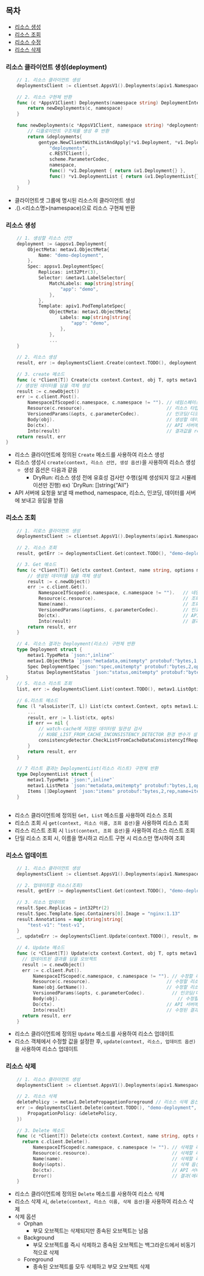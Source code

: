 ## 목차
- [리소스 생성](#리소스-생성)
- [리소스 조회](#리소스-조회)
- [리소스 수정](#리소스-수정)
- [리소스 삭제](#리소스-삭제)

### 리소스 클라이언트 생성(deployment)
```go
    // 1. 리소스 클라이언트 생성
    deploymentsClient := clientset.AppsV1().Deployments(apiv1.NamespaceDefault)
        
    // 2. 리소스 구현체 반환	
    func (c *AppsV1Client) Deployments(namespace string) DeploymentInterface {
        return newDeployments(c, namespace)
    }
    
    func newDeployments(c *AppsV1Client, namespace string) *deployments {
        // 디플로이먼트 구조체를 생성 후 반환
        return &deployments{
            gentype.NewClientWithListAndApply[*v1.Deployment, *v1.DeploymentList, *appsv1.DeploymentApplyConfiguration](
                "deployments",
                c.RESTClient(),
                scheme.ParameterCodec,
                namespace,
                func() *v1.Deployment { return &v1.Deployment{} },
                func() *v1.DeploymentList { return &v1.DeploymentList{} }),
        }
    }
```
- 클라이언트셋 그룹에 명시된 리소스의 클라이언트 생성
- <clientset>.<api-group-version>().<리소스명>(namespace)으로 리소스 구현체 반환


### 리소스 생성
```go
    // 1. 생성할 리소스 선언
	deployment := &appsv1.Deployment{
		ObjectMeta: metav1.ObjectMeta{
			Name: "demo-deployment",
		},
		Spec: appsv1.DeploymentSpec{
			Replicas: int32Ptr(3),
			Selector: &metav1.LabelSelector{
				MatchLabels: map[string]string{
					"app": "demo",
				},
			},
			Template: apiv1.PodTemplateSpec{
				ObjectMeta: metav1.ObjectMeta{
					Labels: map[string]string{
						"app": "demo",
					},
				},
				...
	}
	
	// 2. 리소스 생성
	result, err := deploymentsClient.Create(context.TODO(), deployment, metav1.CreateOptions{})
	
	// 3. create 메소드
	func (c *Client[T]) Create(ctx context.Context, obj T, opts metav1.CreateOptions) (T, error) {
	// 생성된 데이터를 담을 객체 생성
	result := c.newObject()
	err := c.client.Post().
		NamespaceIfScoped(c.namespace, c.namespace != ""). // 네임스페이스 설정
		Resource(c.resource).							   // 리소스 타입 명시
		VersionedParams(&opts, c.parameterCodec).          // 인코딩/디코딩 설정
		Body(obj).										   // 생성할 데이터
		Do(ctx).									       // API 서버에 요청
		Into(result)									   // 결과값을 result 객체에 저장
	return result, err
}
```
- 리소스 클라이언트에 정의된 `Create` 메소드를 사용하여 리소스 생성
- 리소스 생성시 `create(context, 리소스 선언, 생성 옵션)`을 사용하여 리소스 생성
  - 생성 옵션은 다음과 같음
    - DryRun: 리소스 생성 전에 유효성 검사만 수행(실제 생성되지 않고 시뮬레이션만 진행) ex) `DryRun: []string{"All"}
- API 서버에 요청을 보낼 때 method, namespace, 리소스, 인코딩, 데이터를 서버에 보내고 응답을 받음


### 리소스 조회
```go
    // 1. 리로스 클라이언트 생성
    deploymentsClient := clientset.AppsV1().Deployments(apiv1.NamespaceDefault)
    
	// 2. 리소스 조회
    result, getErr := deploymentsClient.Get(context.TODO(), "demo-deployment", metav1.GetOptions{})

	// 3. Get 메소드
    func (c *Client[T]) Get(ctx context.Context, name string, options metav1.GetOptions) (T, error) {
		// 생성된 데이터를 담을 객체 생성
        result := c.newObject()
        err := c.client.Get().                                  
            NamespaceIfScoped(c.namespace, c.namespace != "").   // 네임스페이스 설정
            Resource(c.resource).                                // 조회할 리소스 명시
            Name(name).                                          // 조회할 리소스 네임
            VersionedParams(&options, c.parameterCodec).         // 인코딩/디코딩 설정
            Do(ctx).                                             // API 서버에 요청
            Into(result)                                         // 결과값을 result 객체에 저장
        return result, err
    }
	
	// 4. 리소스 결과는 Deployment(리소스) 구현체 반환
    type Deployment struct {
        metav1.TypeMeta `json:",inline"`
        metav1.ObjectMeta `json:"metadata,omitempty" protobuf:"bytes,1,opt,name=metadata"`
        Spec DeploymentSpec `json:"spec,omitempty" protobuf:"bytes,2,opt,name=spec"`
        Status DeploymentStatus `json:"status,omitempty" protobuf:"bytes,3,opt,name=status"`
}
	// 5. 리소스 리스트 조회
	list, err := deploymentsClient.List(context.TODO(), metav1.ListOptions{})
    
	// 6.리스트 메소드
    func (l *alsoLister[T, L]) List(ctx context.Context, opts metav1.ListOptions) (L, error) {
		...
	    result, err := l.list(ctx, opts)
        if err == nil {
			// watch-cache에 저장된 데이터랑 일관성 검사
			// KUBE_LIST_FROM_CACHE_INCONSISTENCY_DETECTOR 환경 변수가 설정된 경우만 기능 실행
            consistencydetector.CheckListFromCacheDataConsistencyIfRequested(ctx, "list request for "+l.client.resource, l.list, opts, result)
        }
	    return result, err
    }
    
	// 7 리스트 결과는 DeploymentList(리소스 리스트) 구현체 반환
	type DeploymentList struct {
        metav1.TypeMeta `json:",inline"`
        metav1.ListMeta `json:"metadata,omitempty" protobuf:"bytes,1,opt,name=metadata"`
        Items []Deployment `json:"items" protobuf:"bytes,2,rep,name=items"`
    }
	
```
- 리소스 클라이언트에 정의된 `Get, List` 메소드를 사용하여 리소스 조회
- 리소스 조회 시 `get(context, 리소스 이름, 조회 옵션)`을 사용하여 리소스 조회
- 리소스 리스트 조회 시 `list(context, 조회 옵션)`을 사용하여 리소스 리스트 조회
- 단일 리소스 조회 시, 이름을 명시하고 리스트 구현 시 리소스만 명시하여 조회

### 리소스 업데이트
```go
    // 1. 리소스 클라이언트 생성
    deploymentsClient := clientset.AppsV1().Deployments(apiv1.NamespaceDefault)
	
	// 2. 업데이트할 리소스(조회)
    result, getErr := deploymentsClient.Get(context.TODO(), "demo-deployment", metav1.GetOptions{})
	
	// 3. 리소스 업데이트
    result.Spec.Replicas = int32Ptr(2)                           
    result.Spec.Template.Spec.Containers[0].Image = "nginx:1.13"
    result.Annotations = map[string]string{
        "test-v1": "test-v1",
    }
    _, updateErr := deploymentsClient.Update(context.TODO(), result, metav1.UpdateOptions{})
	
	// 4. Update 메소드
    func (c *Client[T]) Update(ctx context.Context, obj T, opts metav1.UpdateOptions) (T, error) {
	  // 업데이트된 결과를 담을 오브젝트
      result := c.newObject()
      err := c.client.Put().
          NamespaceIfScoped(c.namespace, c.namespace != ""). // 수정할 리소스 네임스페이스
          Resource(c.resource).							   // 수정할 리소스 명시
          Name(obj.GetName()).							   // 수정할 리소스 이름
          VersionedParams(&opts, c.parameterCodec).          // 인코딩/디코딩
          Body(obj).										   // 수정할 데이터
          Do(ctx).										   // API 서버에 요청
          Into(result)									   // 수정된 결과 저장
      return result, err
    }
```
- 리소스 클라이언트에 정의된 `Update` 메소드를 사용하여 리소스 업데이트
- 리소스 객체에서 수정할 값을 설정한 후, `update(context, 리소스, 업데이트 옵션)`을 사용하여 리소스 업데이트

### 리소스 삭제
```go
    // 1. 리소스 클라이언트 생성
    deploymentsClient := clientset.AppsV1().Deployments(apiv1.NamespaceDefault)
    
	// 2. 리소스 삭제
    deletePolicy := metav1.DeletePropagationForeground // 리소스 삭제 옵션
    err := deploymentsClient.Delete(context.TODO(), "demo-deployment", metav1.DeleteOptions{
        PropagationPolicy: &deletePolicy,
    })
	
	// 3. Delete 메소드
	func (c *Client[T]) Delete(ctx context.Context, name string, opts metav1.DeleteOptions) error {
      return c.client.Delete().
          NamespaceIfScoped(c.namespace, c.namespace != ""). // 삭제할 리소스 네임스페이스
          Resource(c.resource).                              // 삭제할 리소스 명시
          Name(name).                                        // 삭제할 리소스 이름
          Body(&opts).                                       // 삭제 옵션
          Do(ctx).                                           // API 서버 요청
          Error()                                            // 결과(에러) 반환
    }
```
- 리소스 클라이언트에 정의된 `Delete` 메소드를 사용하여 리소스 삭제
- 리소스 삭제 시, `delete(context, 리소스 이름, 삭제 옵션)`을 사용하여 리소스 삭제
- 삭제 옵션
  - Orphan
    - 부모 오브젝트는 삭제되지만 종속된 오브젝트는 남음
  - Background
    - 부모 오브젝트를 즉시 삭제하고 종속된 오브젝트는 백그라운드에서 비동기적으로 삭제
  - Foreground
    - 종속된 오브젝트를 모두 삭제하고 부모 오브젝트 삭제